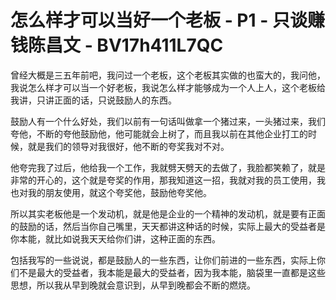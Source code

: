 # 怎么样才可以当好一个老板 - P1 - 只谈赚钱陈昌文 - BV17h411L7QC

曾经大概是三五年前吧，我问过一个老板，这个老板其实做的也蛮大的，我问他，我说怎么样才可以当一个好老板，我说怎么样才能够成为一个人上人，这个老板给我讲，只讲正面的话，只说鼓励人的东西。

鼓励人有一个什么好处，我们以前有一句话叫做拿一个猪过来，一头猪过来，我们夸他，不断的夸他鼓励他，他可能就会上树了，而且我以前在其他企业打工的时候，就是我们的领导对我很好，他不断的夸奖我对不对。

他夸完我了过后，他给我一个工作，我就劈天劈天的去做了，我脸都笑赖了，就是非常的开心的，这个就是夸奖的作用，那我知道这一招，我就对我的员工使用，我也对我的朋友使用，就这个夸奖他，鼓励他夸奖他。

所以其实老板他是一个发动机，就是他是企业的一个精神的发动机，就是要有正面的鼓励的话，然后当你自己嘴里，天天都讲这种话的时候，实际上最大的受益者是你本能，就比如说我天天给你们讲，这种正面的东西。

包括我写的一些说说，都是鼓励人的一些东西，让你们前进的一些东西，实际上你们不是最大的受益者，我本能是最大的受益者，因为我本能，脑袋里一直都是这些思想，所以我从早到晚就会意识到，从早到晚都会不断的燃烧。

